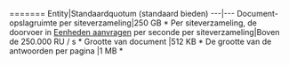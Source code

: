 =======
Entity|Standaardquotum (standaard bieden)
---|---
Document-opslagruimte per siteverzameling|250 GB *
Per siteverzameling, de doorvoer in [Eenheden aanvragen](../articles/documentdb/documentdb-request-units.md) per seconde per siteverzameling|Boven de 250.000 RU / s *
Grootte van document |512 KB *
De grootte van de antwoorden per pagina |1 MB *
